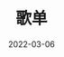 ---
title: "歌单"
date: 2022-03-06
layout: "archives"
slug: "archives"
menu:
    main:
        weight: 2
        params: 
            icon: archives
---